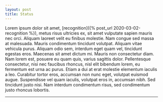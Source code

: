 ```yaml
---
layout: post
title: Status
---
```


Lorem ipsum dolor sit amet, [recognition]({% post_url 2020-03-02-recognition %}), metus risus ultricies ex, sit amet vulputate sapien mauris nec orci. Aliquam laoreet velit eu finibus molestie. Nam congue sed massa at malesuada. Mauris condimentum tincidunt volutpat. Aliquam vitae vehicula purus. Aliquam odio sem, interdum eget quam vel, tincidunt egestas eros. Maecenas sit amet dictum mi. Mauris non consectetur diam. Nam lorem est, posuere eu quam quis, varius sagittis dolor. Pellentesque consectetur, nisi nec faucibus rhoncus, nisl elit bibendum lorem, eu fermentum est urna ac purus. Etiam a dui at erat molestie elementum iaculis a leo. Curabitur tortor eros, accumsan non nunc eget, volutpat euismod augue. Suspendisse vel quam iaculis, volutpat eros in, accumsan nibh. Sed tincidunt justo nisi. Nam interdum condimentum risus, sed condimentum justo rhoncus lobortis.

-----
